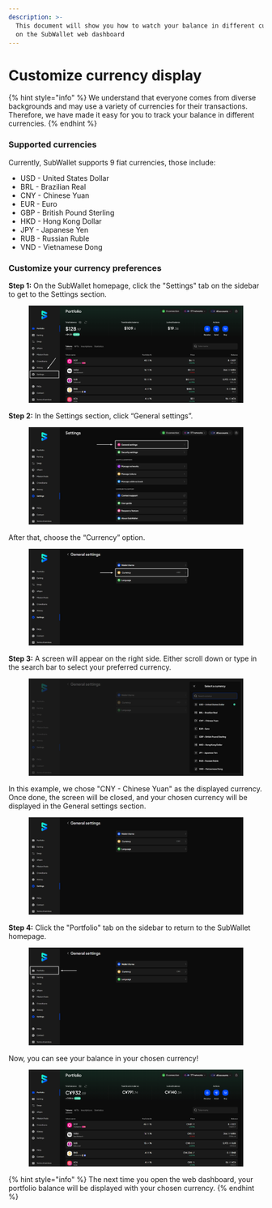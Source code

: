 ```yaml
---
description: >-
  This document will show you how to watch your balance in different currencies
  on the SubWallet web dashboard
---
```


# Customize currency display

{% hint style="info" %}
We understand that everyone comes from diverse backgrounds and may use a variety of currencies for their transactions. Therefore, we have made it easy for you to track your balance in different currencies.
{% endhint %}

### Supported currencies

Currently, SubWallet supports 9 fiat currencies, those include:

* USD - United States Dollar
* BRL - Brazilian Real
* CNY - Chinese Yuan
* EUR - Euro
* GBP - British Pound Sterling
* HKD - Hong Kong Dollar
* JPY - Japanese Yen
* RUB - Russian Ruble
* VND - Vietnamese Dong

### Customize your currency preferences

**Step 1:** On the SubWallet homepage, click the "Settings" tab on the sidebar to get to the Settings section.

<figure><img src="../../.gitbook/assets/Screenshot_17 (1).png" alt=""><figcaption></figcaption></figure>

**Step 2:** In the Settings section, click “General settings”.&#x20;

<figure><img src="../../.gitbook/assets/Screenshot_18 (1).png" alt=""><figcaption></figcaption></figure>

After that, choose the “Currency” option.

<figure><img src="../../.gitbook/assets/Screenshot_19 (1).png" alt=""><figcaption></figcaption></figure>

**Step 3:** A screen will appear on the right side. Either scroll down or type in the search bar to select your preferred currency.

<figure><img src="../../.gitbook/assets/Screenshot_20.png" alt=""><figcaption></figcaption></figure>

In this example, we chose "CNY - Chinese Yuan" as the displayed currency. Once done, the screen will be closed, and your chosen currency will be displayed in the General settings section.

<figure><img src="../../.gitbook/assets/Screenshot_21.png" alt=""><figcaption></figcaption></figure>

**Step 4:** Click the "Portfolio" tab on the sidebar to return to the SubWallet homepage.&#x20;

<figure><img src="../../.gitbook/assets/Screenshot_22.png" alt=""><figcaption></figcaption></figure>

Now, you can see your balance in your chosen currency!

<figure><img src="../../.gitbook/assets/Screenshot_23.png" alt=""><figcaption></figcaption></figure>

{% hint style="info" %}
The next time you open the web dashboard, your portfolio balance will be displayed with your chosen currency.
{% endhint %}
